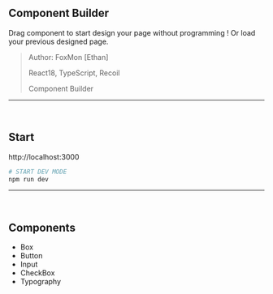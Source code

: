 ## Component Builder

Drag component to start design your page without programming ! Or
load your previous designed page.

> Author: FoxMon [Ethan]
>
> React18, TypeScript, Recoil
>
> Component Builder

---

<br />

## Start

http://localhost:3000

```sh
# START DEV MODE
npm run dev
```

---

<br />

## Components

- Box
- Button
- Input
- CheckBox
- Typography
